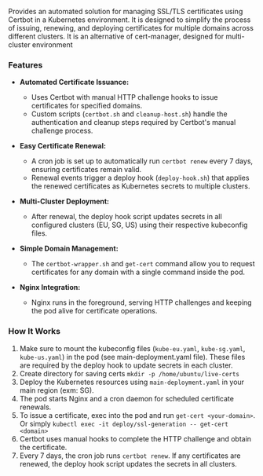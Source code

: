 Provides an automated solution for managing SSL/TLS certificates using Certbot in a Kubernetes environment. It is designed to simplify the process of issuing, renewing, and deploying certificates for multiple domains across different clusters. It is an alternative of cert-manager, designed for multi-cluster environment

### Features

- **Automated Certificate Issuance:**
  - Uses Certbot with manual HTTP challenge hooks to issue certificates for specified domains.
  - Custom scripts (`certbot.sh` and `cleanup-host.sh`) handle the authentication and cleanup steps required by Certbot's manual challenge process.

- **Easy Certificate Renewal:**
  - A cron job is set up to automatically run `certbot renew` every 7 days, ensuring certificates remain valid.
  - Renewal events trigger a deploy hook (`deploy-hook.sh`) that applies the renewed certificates as Kubernetes secrets to multiple clusters.

- **Multi-Cluster Deployment:**
  - After renewal, the deploy hook script updates secrets in all configured clusters (EU, SG, US) using their respective kubeconfig files.

- **Simple Domain Management:**
  - The `certbot-wrapper.sh` and `get-cert` command allow you to request certificates for any domain with a single command inside the pod.

- **Nginx Integration:**
  - Nginx runs in the foreground, serving HTTP challenges and keeping the pod alive for certificate operations.

### How It Works
1. Make sure to mount the kubeconfig files (`kube-eu.yaml`, `kube-sg.yaml`, `kube-us.yaml`) in the pod (see main-deployment.yaml file). These files are required by the deploy hook to update secrets in each cluster.
2. Create directory for saving certs `mkdir -p /home/ubuntu/live-certs`
3. Deploy the Kubernetes resources using `main-deployment.yaml` in your main region (exm: SG).
4. The pod starts Nginx and a cron daemon for scheduled certificate renewals.
5. To issue a certificate, exec into the pod and run `get-cert <your-domain>`. Or simply `kubectl exec -it deploy/ssl-generation -- get-cert <domain>`
6. Certbot uses manual hooks to complete the HTTP challenge and obtain the certificate.
7. Every 7 days, the cron job runs `certbot renew`. If any certificates are renewed, the deploy hook script updates the secrets in all clusters.


